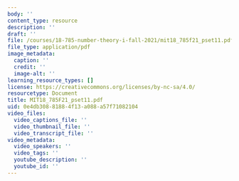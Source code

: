 ```yaml
---
body: ''
content_type: resource
description: ''
draft: ''
file: /courses/18-785-number-theory-i-fall-2021/mit18_785f21_pset11.pdf
file_type: application/pdf
image_metadata:
  caption: ''
  credit: ''
  image-alt: ''
learning_resource_types: []
license: https://creativecommons.org/licenses/by-nc-sa/4.0/
resourcetype: Document
title: MIT18_785F21_pset11.pdf
uid: 0e4db308-8188-4f13-a088-a57f71082104
video_files:
  video_captions_file: ''
  video_thumbnail_file: ''
  video_transcript_file: ''
video_metadata:
  video_speakers: ''
  video_tags: ''
  youtube_description: ''
  youtube_id: ''
---
```

